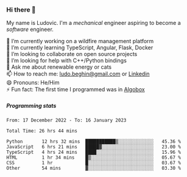 ### Hi there 👋

My name is Ludovic. I'm a *mechanical* engineer aspiring to become a *software* engineer.

 🔭 I’m currently working on a wildfire management platform<br/>
 🌱 I’m currently learning TypeScript, Angular, Flask, Docker<br/>
 👯 I’m looking to collaborate on open source projects<br/>
 🤔 I’m looking for help with C++/Python bindings<br/>
 💬 Ask me about renewable energy or cats<br/>
 📫 How to reach me: ludo.beghin@gmail.com or [Linkedin](https://www.linkedin.com/in/ludovic-beghin/)<br/>
 😄 Pronouns: He/Him<br/>
 ⚡ Fun fact: The first time I programmed was in [Algobox](https://fr.wikipedia.org/wiki/Algobox)<br/>

##### Programming stats
<!--START_SECTION:waka-->

```text
From: 17 December 2022 - To: 16 January 2023

Total Time: 26 hrs 44 mins

Python       12 hrs 32 mins  ███████████▒░░░░░░░░░░░░░   45.36 %
JavaScript   6 hrs 21 mins   █████▓░░░░░░░░░░░░░░░░░░░   23.00 %
TypeScript   4 hrs 24 mins   ████░░░░░░░░░░░░░░░░░░░░░   15.96 %
HTML         1 hr 34 mins    █▒░░░░░░░░░░░░░░░░░░░░░░░   05.67 %
CSS          1 hr            █░░░░░░░░░░░░░░░░░░░░░░░░   03.67 %
Other        54 mins         ▓░░░░░░░░░░░░░░░░░░░░░░░░   03.30 %
```

<!--END_SECTION:waka-->
